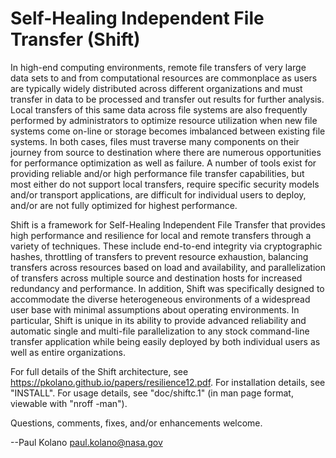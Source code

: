 Self-Healing Independent File Transfer (Shift)
==============================================

In high-end computing environments, remote file transfers of very large data
sets to and from computational resources are commonplace as users are typically
widely distributed across different organizations and must transfer in data to
be processed and transfer out results for further analysis.  Local transfers
of this same data across file systems are also frequently performed by
administrators to optimize resource utilization when new file systems come
on-line or storage becomes imbalanced between existing file systems.  In both
cases, files must traverse many components on their journey from source to
destination where there are numerous opportunities for performance optimization
as well as failure.  A number of tools exist for providing reliable and/or high
performance file transfer capabilities, but most either do not support local
transfers, require specific security models and/or transport applications, are
difficult for individual users to deploy, and/or are not fully optimized for
highest performance.

Shift is a framework for Self-Healing Independent File Transfer that provides
high performance and resilience for local and remote transfers through a variety
of techniques.  These include end-to-end integrity via cryptographic hashes,
throttling of transfers to prevent resource exhaustion, balancing transfers
across resources based on load and availability, and parallelization of
transfers across multiple source and destination hosts for increased redundancy
and performance.  In addition, Shift was specifically designed to accommodate
the diverse heterogeneous environments of a widespread user base with minimal
assumptions about operating environments.  In particular, Shift is unique in its
ability to provide advanced reliability and automatic single and multi-file
parallelization to any stock command-line transfer application while being
easily deployed by both individual users as well as entire organizations.

For full details of the Shift architecture, see
https://pkolano.github.io/papers/resilience12.pdf.  For installation
details, see "INSTALL".  For usage details, see "doc/shiftc.1" (in man
page format, viewable with "nroff -man").

Questions, comments, fixes, and/or enhancements welcome.

--Paul Kolano <paul.kolano@nasa.gov>

